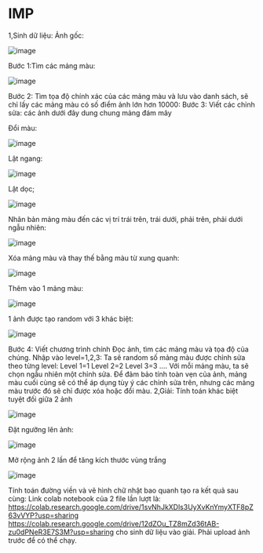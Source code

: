 # IMP
1,Sinh dữ liệu:
Ảnh gốc:

 ![image](https://user-images.githubusercontent.com/74070396/228534711-d7c72305-599c-4e7a-ab9b-4ee2f61f0cb1.png)

Bước 1:Tìm các mảng màu:

 ![image](https://user-images.githubusercontent.com/74070396/228534742-c550fca5-c3f2-43c3-898b-0ee8998b927b.png)

Bước 2: Tìm tọa độ chính xác của các mảng màu và lưu vào danh sách, sẽ chỉ lấy các mảng màu có số điểm ảnh lớn hơn 10000:
Bước 3: Viết các chỉnh sửa: các ảnh dưới đây dung chung mảng đám mây

Đổi màu:

 ![image](https://user-images.githubusercontent.com/74070396/228534765-5e3f7725-d09d-416e-8056-0e524e4cb85b.png)

Lật ngang:

 ![image](https://user-images.githubusercontent.com/74070396/228534780-f0859be0-dd67-4c46-af7f-b4ad4aacd9cc.png)

Lật dọc;

![image](https://user-images.githubusercontent.com/74070396/228534819-a822a912-4af6-49f7-be96-201e0502850c.png)

Nhân bản mảng màu đến các vị trí trái trên, trái dưới, phải trên, phải dưới ngẫu nhiên:

 ![image](https://user-images.githubusercontent.com/74070396/228534846-eae0a323-ff99-471d-b075-075e69c7f4d3.png)

Xóa mảng màu và thay thế bằng màu từ xung quanh:

 ![image](https://user-images.githubusercontent.com/74070396/228534860-83555f8f-29ac-460d-a6d3-c960b91d24da.png)

Thêm vào 1 mảng màu:

 ![image](https://user-images.githubusercontent.com/74070396/228534894-eed558c2-1624-4c39-998b-9a60bd3ac497.png)

1 ảnh được tạo random với 3 khác biệt:

 ![image](https://user-images.githubusercontent.com/74070396/228534923-5672dbb6-254d-48b0-8ee9-7758d5ab8751.png)

Bước 4: Viết chương trình chính
Đọc ảnh, tìm các mảng màu và tọa độ của chúng.
Nhập vào level=1,2,3:
Ta sẽ random số mảng màu được chỉnh sửa theo từng level:
Level 1=1
Level 2=2
Level 3=3
….
Với mỗi mảng màu, ta sẽ chọn ngẫu nhiên một chỉnh sửa.
Để đảm bảo tính toàn vẹn của ảnh, mảng màu cuối cùng sẽ có thể áp dụng tùy ý các chỉnh sửa trên, nhưng các mảng màu trước đó sẽ chỉ được xóa hoặc đổi màu.
2,Giải:
Tính toán khác biệt tuyệt đối giữa 2 ảnh

 ![image](https://user-images.githubusercontent.com/74070396/228534961-59581f54-210f-4358-9784-94048b214e5a.png)

Đặt ngưỡng lên ảnh:

 ![image](https://user-images.githubusercontent.com/74070396/228534990-d7134007-4383-41fe-a024-33f8a3494f82.png)

Mở rộng ảnh 2 lần để tăng kích thước vùng trắng

 ![image](https://user-images.githubusercontent.com/74070396/228535020-6a59998d-f309-4b45-bbe6-9fb8146f3d77.png)

Tính toán đường viền và vẽ hình chữ nhật bao quanh tạo ra kết quả sau cùng:
Link colab notebook của 2 file lần lượt là:
https://colab.research.google.com/drive/1svNhJkXDls3UyXvKnYmyXTF8pZ63vVYP?usp=sharing
https://colab.research.google.com/drive/12dZOu_TZ8mZd36tAB-zu0dPNeR3E7S3M?usp=sharing
cho sinh dữ liệu vào giải. Phải upload ảnh trước để có thể chạy.

